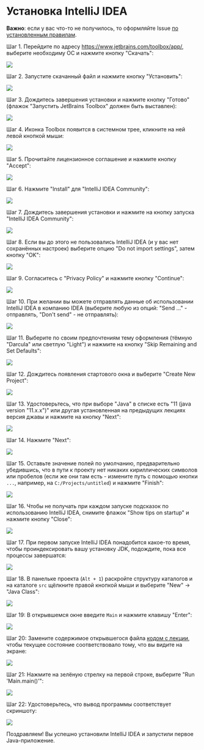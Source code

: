 # Установка IntelliJ IDEA

**Важно**: если у вас что-то не получилось, то оформляйте Issue [по установленным правилам](../report-requirements.md).

Шаг 1. Перейдите по адресу https://www.jetbrains.com/toolbox/app/, выберите необходиму ОС и нажмите кнопку "Скачать":

![](pic/toolbox-web.png)

Шаг 2. Запустите скачанный файл и нажмите кнопку "Установить":

![](pic/toolbox-step1.png)

Шаг 3. Дождитесь завершения установки и нажмите кнопку "Готово" (флажок "Запустить JetBrains Toolbox" должен быть выставлен):

![](pic/toolbox-step2.png)

Шаг 4. Иконка Toolbox появится в системном трее, кликните на ней левой кнопкой мыши:

![](pic/toolbox-step3.png)

Шаг 5. Прочитайте лицензионное соглашение и нажмите кнопку "Accept":

![](pic/toolbox-step4.png)

Шаг 6. Нажмите "Install" для "IntelliJ IDEA Community":

![](pic/toolbox-step5.png)

Шаг 7. Дождитесь завершения установки и нажмите на кнопку запуска "IntelliJ IDEA Community":

![](pic/toolbox-step6.png)

Шаг 8. Если вы до этого не пользовались IntelliJ IDEA (и у вас нет сохранённых настроек) выберите опцию "Do not import settings", затем кнопку "OK":

![](pic/toolbox-step7.png)

Шаг 9. Согласитесь с "Privacy Policy" и нажмите кнопку "Continue":

![](pic/toolbox-step8.png)

Шаг 10. При желании вы можете отправлять данные об использовании IntelliJ IDEA в компанию IDEA (выберите любую из опций: "Send ..." - отправлять, "Don't send" - не отправлять):

![](pic/toolbox-step9.png)

Шаг 11. Выберите по своим предпочтениям тему оформления (тёмную "Darcula" или светлую "Light") и нажмите на кнопку "Skip Remaining and Set Defaults":

![](pic/toolbox-step10.png)

Шаг 12. Дождитесь появления стартового окна и выберите "Create New Project":

![](pic/toolbox-step11.png)

Шаг 13. Удостоверьтесь, что при выборе "Java" в списке есть "11 (java version "11.x.x")" или другая установленная на предыдущих лекциях версия джавы и нажмите на кнопку "Next":

![](pic/toolbox-step12.png)

Шаг 14. Нажмите "Next":

![](pic/toolbox-step13.png)

Шаг 15. Оставьте значение полей по умолчанию, предварительно убедившись, что в пути к проекту нет никаких кириллических символов или пробелов (если же они там есть - измените путь с помощью кнопки `...`, например, на `C:/Projects/untitled`) и нажмите "Finish":

![](pic/toolbox-step14.png)

Шаг 16. Чтобы не получать при каждом запуске подсказок по использованию IntelliJ IDEA, снимите флажок "Show tips on startup" и нажмите кнопку "Close": 

![](pic/toolbox-step15.png)

Шаг 17. При первом запуске IntelliJ IDEA понадобится какое-то время, чтобы проиндексировать вашу установку JDK, подождите, пока все процессы завершатся:

![](pic/toolbox-step16.png)

Шаг 18. В панельке проекта (`Alt + 1`) раскройте структуру каталогов и на каталоге `src` щёлкните правой кнопкой мыши и выберите "New" -> "Java Class":

![](pic/toolbox-step17.png)

Шаг 19: В открывшемся окне введите `Main` и нажмите клавишу "Enter":

![](pic/toolbox-step18.png)

Шаг 20: Замените содержимое открывшегося файла [кодом с лекции](https://github.com/netology-code/javaqa-code/blob/master/1.1_intro/hello-programming/src/Main.java), чтобы текущее состояние соответствовало тому, что вы видите на экране:

![](pic/toolbox-step19.png)

Шаг 21: Нажмите на зелёную стрелку на первой строке, выберите "Run 'Main.main()'":

![](pic/toolbox-step20.png)

Шаг 22: Удостоверьтесь, что вывод программы соответствует скриншоту:

![](pic/toolbox-step21.png)

Поздравляем! Вы успешно установили IntelliJ IDEA и запустили первое Java-приложение.

